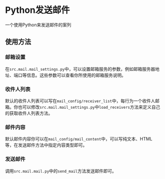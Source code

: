 # Python发送邮件

一个使用Python来发送邮件的案列

## 使用方法

### 邮箱设置

在`src.mail.mail_settings.py`中，可以设置邮箱服务的参数，例如邮箱服务器地址、端口等信息。这些参数可以查看你所使用的邮箱服务说明。

### 收件人列表

默认的收件人列表可以写在`mail_config/receiver_list`中，每行为一个收件人邮箱。你也可以修改`src.mail.mail_settings.py`中`load_receivers`方法来定义自己的获取收件人列表方法。

### 邮件内容

默认邮件内容你可以在`mail_config/mail_content`中，可以写纯文本、HTML等，在发送邮件方法中指定内容类型即可。

### 发送邮件

调用`src.mail.mail.py`中的`send_mail`方法发送邮件即可。
